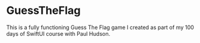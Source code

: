 # GuessTheFlag

This is a fully functioning Guess The Flag game I created as part of my 100 days of SwiftUI course with Paul Hudson.

